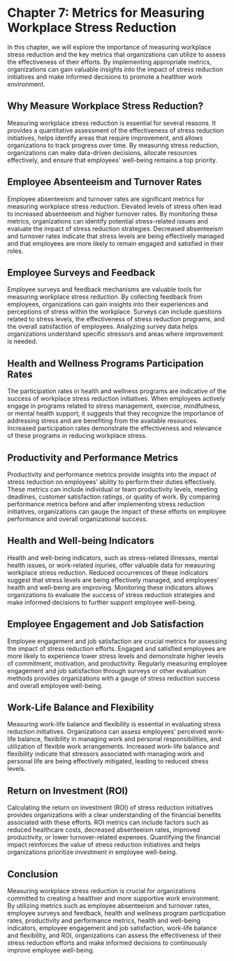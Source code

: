 Chapter 7: Metrics for Measuring Workplace Stress Reduction
===========================================================

In this chapter, we will explore the importance of measuring workplace stress reduction and the key metrics that organizations can utilize to assess the effectiveness of their efforts. By implementing appropriate metrics, organizations can gain valuable insights into the impact of stress reduction initiatives and make informed decisions to promote a healthier work environment.

Why Measure Workplace Stress Reduction?
---------------------------------------

Measuring workplace stress reduction is essential for several reasons. It provides a quantitative assessment of the effectiveness of stress reduction initiatives, helps identify areas that require improvement, and allows organizations to track progress over time. By measuring stress reduction, organizations can make data-driven decisions, allocate resources effectively, and ensure that employees' well-being remains a top priority.

Employee Absenteeism and Turnover Rates
---------------------------------------

Employee absenteeism and turnover rates are significant metrics for measuring workplace stress reduction. Elevated levels of stress often lead to increased absenteeism and higher turnover rates. By monitoring these metrics, organizations can identify potential stress-related issues and evaluate the impact of stress reduction strategies. Decreased absenteeism and turnover rates indicate that stress levels are being effectively managed and that employees are more likely to remain engaged and satisfied in their roles.

Employee Surveys and Feedback
-----------------------------

Employee surveys and feedback mechanisms are valuable tools for measuring workplace stress reduction. By collecting feedback from employees, organizations can gain insights into their experiences and perceptions of stress within the workplace. Surveys can include questions related to stress levels, the effectiveness of stress reduction programs, and the overall satisfaction of employees. Analyzing survey data helps organizations understand specific stressors and areas where improvement is needed.

Health and Wellness Programs Participation Rates
------------------------------------------------

The participation rates in health and wellness programs are indicative of the success of workplace stress reduction initiatives. When employees actively engage in programs related to stress management, exercise, mindfulness, or mental health support, it suggests that they recognize the importance of addressing stress and are benefiting from the available resources. Increased participation rates demonstrate the effectiveness and relevance of these programs in reducing workplace stress.

Productivity and Performance Metrics
------------------------------------

Productivity and performance metrics provide insights into the impact of stress reduction on employees' ability to perform their duties effectively. These metrics can include individual or team productivity levels, meeting deadlines, customer satisfaction ratings, or quality of work. By comparing performance metrics before and after implementing stress reduction initiatives, organizations can gauge the impact of these efforts on employee performance and overall organizational success.

Health and Well-being Indicators
--------------------------------

Health and well-being indicators, such as stress-related illnesses, mental health issues, or work-related injuries, offer valuable data for measuring workplace stress reduction. Reduced occurrences of these indicators suggest that stress levels are being effectively managed, and employees' health and well-being are improving. Monitoring these indicators allows organizations to evaluate the success of stress reduction strategies and make informed decisions to further support employee well-being.

Employee Engagement and Job Satisfaction
----------------------------------------

Employee engagement and job satisfaction are crucial metrics for assessing the impact of stress reduction efforts. Engaged and satisfied employees are more likely to experience lower stress levels and demonstrate higher levels of commitment, motivation, and productivity. Regularly measuring employee engagement and job satisfaction through surveys or other evaluation methods provides organizations with a gauge of stress reduction success and overall employee well-being.

Work-Life Balance and Flexibility
---------------------------------

Measuring work-life balance and flexibility is essential in evaluating stress reduction initiatives. Organizations can assess employees' perceived work-life balance, flexibility in managing work and personal responsibilities, and utilization of flexible work arrangements. Increased work-life balance and flexibility indicate that stressors associated with managing work and personal life are being effectively mitigated, leading to reduced stress levels.

Return on Investment (ROI)
--------------------------

Calculating the return on investment (ROI) of stress reduction initiatives provides organizations with a clear understanding of the financial benefits associated with these efforts. ROI metrics can include factors such as reduced healthcare costs, decreased absenteeism rates, improved productivity, or lower turnover-related expenses. Quantifying the financial impact reinforces the value of stress reduction initiatives and helps organizations prioritize investment in employee well-being.

Conclusion
----------

Measuring workplace stress reduction is crucial for organizations committed to creating a healthier and more supportive work environment. By utilizing metrics such as employee absenteeism and turnover rates, employee surveys and feedback, health and wellness program participation rates, productivity and performance metrics, health and well-being indicators, employee engagement and job satisfaction, work-life balance and flexibility, and ROI, organizations can assess the effectiveness of their stress reduction efforts and make informed decisions to continuously improve employee well-being.
